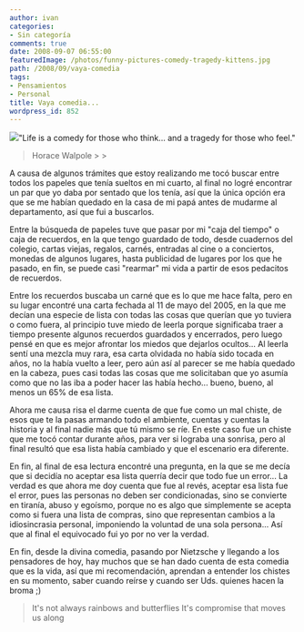 ```yaml
---
author: ivan
categories:
- Sin categoría
comments: true
date: 2008-09-07 06:55:00
featuredImage: /photos/funny-pictures-comedy-tragedy-kittens.jpg
path: /2008/09/vaya-comedia
tags:
- Pensamientos
- Personal
title: Vaya comedia...
wordpress_id: 852
---
```


[![](/photos/funny-pictures-comedy-tragedy-kittens.jpg)](https://4.bp.blogspot.com/_T2UWuNJg3dQ/SMMzpkPww4I/AAAAAAAAA2U/icYsnrM_L78/s1600-h/funny-pictures-comedy-tragedy-kittens.jpg)"Life is a comedy for those who think... and a tragedy for those who feel."

<blockquote>Horace Walpole
> 
> </blockquote>

A causa de algunos trámites que estoy realizando me tocó buscar entre todos los papeles que tenía sueltos en mi cuarto, al final no logré encontrar un par que yo daba por sentado que los tenía, así que la única opción era que se me habían quedado en la casa de mi papá antes de mudarme al departamento, así que fui a buscarlos.

Entre la búsqueda de papeles tuve que pasar por mi "caja del tiempo" o caja de recuerdos, en la que tengo guardado de todo, desde cuadernos del colegio, cartas viejas, regalos, carnés, entradas al cine o a conciertos, monedas de algunos lugares, hasta publicidad de lugares por los que he pasado, en fin, se puede casi "rearmar" mi vida a partir de esos pedacitos de recuerdos.

Entre los recuerdos buscaba un carné que es lo que me hace falta, pero en su lugar encontré una carta fechada al 11 de mayo del 2005, en la que me decían una especie de lista con todas las cosas que querían que yo tuviera o como fuera, al principio tuve miedo de leerla porque significaba traer a tiempo presente algunos recuerdos guardados y encerrados, pero luego pensé en que es mejor afrontar los miedos que dejarlos ocultos... Al leerla sentí una mezcla muy rara, esa carta olvidada no había sido tocada en años, no la había vuelto a leer, pero aún así al parecer se me había quedado en la cabeza, pues casi todas las cosas que me solicitaban que yo asumía como que no las iba a poder hacer las había hecho... bueno, bueno, al menos un 65% de esa lista.

Ahora me causa risa el darme cuenta de que fue como un mal chiste, de esos que te la pasas armando todo el ambiente, cuentas y cuentas la historia y al final nadie más que tú mismo se ríe. En este caso fue un chiste que me tocó contar durante años, para ver si lograba una sonrisa, pero al final resultó que esa lista había cambiado y que el escenario era diferente.

En fin, al final de esa lectura encontré una pregunta, en la que se me decía que si decidía no aceptar esa lista querría decir que todo fue un error... La verdad es que ahora me doy cuenta que fue al revés, aceptar esa lista fue el error, pues las personas no deben ser condicionadas, sino se convierte en tiranía, abuso y egoísmo, porque no es algo que simplemente se acepta como si fuera una lista de compras, sino que representan cambios a la idiosincrasia personal, imponiendo la voluntad de una sola persona... Así que al final el equivocado fui yo por no ver la verdad.

En fin, desde la divina comedia, pasando por Nietzsche y llegando a los pensadores de hoy, hay muchos que se han dado cuenta de esta comedia que es la vida, así que mi recomendación, aprendan a entender los chistes en su momento, saber cuando reírse y cuando ser Uds. quienes hacen la broma ;)

<blockquote>It's not always rainbows and butterflies
 It's compromise that moves us along</blockquote>